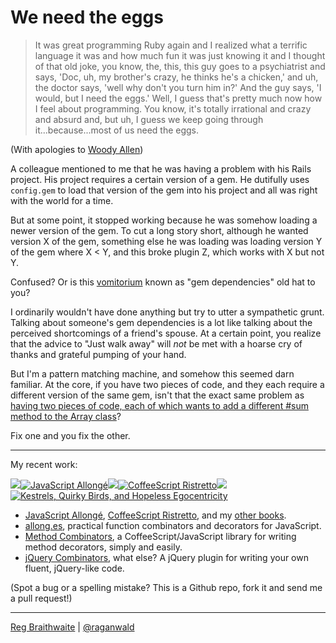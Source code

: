 We need the eggs
===

> It was great programming Ruby again and I realized what a terrific language it was and how much fun it was just knowing it and I thought of that old joke, you know, the, this, this guy goes to a psychiatrist and says, 'Doc, uh, my brother's crazy, he thinks he's a chicken,' and uh, the doctor says, 'well why don't you turn him in?' And the guy says, 'I would, but I need the eggs.' Well, I guess that's pretty much now how I feel about programming. You know, it's totally irrational and crazy and absurd and, but uh, I guess we keep going through it...because...most of us need the eggs.

(With apologies to [Woody Allen](http://www.youtube.com/watch?v=W-M3Q2zhGd4 "YouTube - Annie Hall ending"))

A colleague mentioned to me that he was having a problem with his Rails project. His project requires a certain version of a gem. He dutifully uses `config.gem` to load that version of the gem into his project and all was right with the world for a time.

But at some point, it stopped working because he was somehow loading a newer version of the gem. To cut a long story short, although he wanted version X of the gem, something else he was loading was loading version Y of the gem where X < Y, and this broke plugin Z, which works with X but not Y.

Confused? Or is this [vomitorium](http://www.straightdope.com/columns/read/2421/were-there-really-vomitoriums-in-ancient-rome) known as "gem dependencies" old hat to you?

I ordinarily wouldn't have done anything but try to utter a sympathetic grunt. Talking about someone's gem dependencies is a lot like talking about the perceived shortcomings of a friend's spouse. At a certain point, you realize that the advice to "Just walk away" will *not* be met with a hoarse cry of thanks and grateful pumping of your hand.

But I'm a pattern matching machine, and somehow this seemed darn familiar. At the core, if you have two pieces of code, and they each require a different version of the same gem, isn't that the exact same problem as [having two pieces of code, each of which wants to add a different #sum method to the Array class](http://github.com/raganwald/homoiconic/blob/master/2009-04-08/sick.md#readme "Sick of this Shit")?

Fix one and you fix the other.

---

My recent work:

![](http://i.minus.com/iL337yTdgFj7.png)[![JavaScript Allongé](http://i.minus.com/iW2E1A8M5UWe6.jpeg)](http://leanpub.com/javascript-allonge "JavaScript Allongé")![](http://i.minus.com/iL337yTdgFj7.png)[![CoffeeScript Ristretto](http://i.minus.com/iMmGxzIZkHSLD.jpeg)](http://leanpub.com/coffeescript-ristretto "CoffeeScript Ristretto")![](http://i.minus.com/iL337yTdgFj7.png)[![Kestrels, Quirky Birds, and Hopeless Egocentricity](http://i.minus.com/ibw1f1ARQ4bhi1.jpeg)](http://leanpub.com/combinators "Kestrels, Quirky Birds, and Hopeless Egocentricity")

* [JavaScript Allongé](http://leanpub.com/javascript-allonge), [CoffeeScript Ristretto](http://leanpub.com/coffeescript-ristretto), and my [other books](http://leanpub.com/u/raganwald).
* [allong.es](http://allong.es), practical function combinators and decorators for JavaScript.
* [Method Combinators](https://github.com/raganwald/method-combinators), a CoffeeScript/JavaScript library for writing method decorators, simply and easily.
* [jQuery Combinators](http://github.com/raganwald/jquery-combinators), what else? A jQuery plugin for writing your own fluent, jQuery-like code.  

(Spot a bug or a spelling mistake? This is a Github repo, fork it and send me a pull request!)

---

[Reg Braithwaite](http://braythwayt.com) | [@raganwald](http://twitter.com/raganwald)